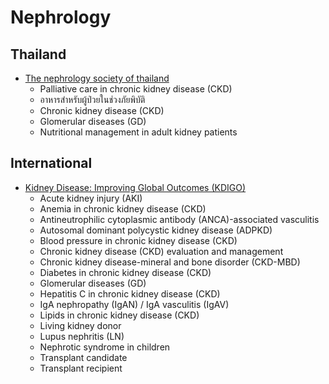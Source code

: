 # Nephrology

## Thailand
* [The nephrology society of thailand](https://www.nephrothai.org/%e0%b8%aa%e0%b8%b2%e0%b8%a3%e0%b8%b0%e0%b8%84%e0%b8%a7%e0%b8%b2%e0%b8%a1%e0%b8%a3%e0%b8%b9%e0%b9%89%e0%b8%aa%e0%b8%b3%e0%b8%ab%e0%b8%a3%e0%b8%b1%e0%b8%9a%e0%b9%81%e0%b8%9e%e0%b8%97%e0%b8%a2%e0%b9%8c/)
    * Palliative care in chronic kidney disease (CKD)
    * อาหารสําหรับผู้ป่วยในช่วงภัยพิบัติ
    * Chronic kidney disease (CKD)
    * Glomerular diseases (GD)
    * Nutritional management in adult kidney patients
## International
* [Kidney Disease: Improving Global Outcomes (KDIGO)](https://kdigo.org/guidelines/)
    * Acute kidney injury (AKI)
    * Anemia in chronic kidney disease (CKD)
    * Antineutrophilic cytoplasmic antibody (ANCA)-associated vasculitis
    * Autosomal dominant polycystic kidney disease (ADPKD)
    * Blood pressure in chronic kidney disease (CKD)
    * Chronic kidney disease (CKD) evaluation and management
    * Chronic kidney disease-mineral and bone disorder (CKD-MBD)
    * Diabetes in chronic kidney disease (CKD)
    * Glomerular diseases (GD)
    * Hepatitis C in chronic kidney disease (CKD)
    * IgA nephropathy (IgAN) / IgA vasculitis (IgAV)
    * Lipids in chronic kidney disease (CKD)
    * Living kidney donor
    * Lupus nephritis (LN)
    * Nephrotic syndrome in children
    * Transplant candidate
    * Transplant recipient
